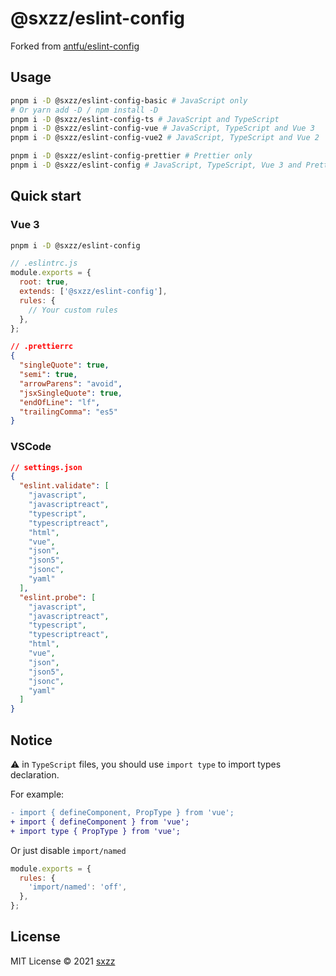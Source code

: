 # @sxzz/eslint-config

Forked from [antfu/eslint-config](https://github.com/antfu/eslint-config)

## Usage

```bash
pnpm i -D @sxzz/eslint-config-basic # JavaScript only
# Or yarn add -D / npm install -D
pnpm i -D @sxzz/eslint-config-ts # JavaScript and TypeScript
pnpm i -D @sxzz/eslint-config-vue # JavaScript, TypeScript and Vue 3
pnpm i -D @sxzz/eslint-config-vue2 # JavaScript, TypeScript and Vue 2

pnpm i -D @sxzz/eslint-config-prettier # Prettier only
pnpm i -D @sxzz/eslint-config # JavaScript, TypeScript, Vue 3 and Prettier
```

## Quick start

### Vue 3

```bash
pnpm i -D @sxzz/eslint-config
```

```javascript
// .eslintrc.js
module.exports = {
  root: true,
  extends: ['@sxzz/eslint-config'],
  rules: {
    // Your custom rules
  },
};
```

```json
// .prettierrc
{
  "singleQuote": true,
  "semi": true,
  "arrowParens": "avoid",
  "jsxSingleQuote": true,
  "endOfLine": "lf",
  "trailingComma": "es5"
}
```

### VSCode

```json
// settings.json
{
  "eslint.validate": [
    "javascript",
    "javascriptreact",
    "typescript",
    "typescriptreact",
    "html",
    "vue",
    "json",
    "json5",
    "jsonc",
    "yaml"
  ],
  "eslint.probe": [
    "javascript",
    "javascriptreact",
    "typescript",
    "typescriptreact",
    "html",
    "vue",
    "json",
    "json5",
    "jsonc",
    "yaml"
  ]
}
```

## Notice

⚠️ in `TypeScript` files, you should use `import type` to import types declaration.

For example:

```diff
- import { defineComponent, PropType } from 'vue';
+ import { defineComponent } from 'vue';
+ import type { PropType } from 'vue';
```

Or just disable `import/named`

```javascript
module.exports = {
  rules: {
    'import/named': 'off',
  },
};
```

## License

MIT License © 2021 [sxzz](https://github.com/sxzz)
